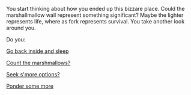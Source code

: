 You start thinking about how you ended up this bizzare place. Could the marshallmallow wall represent something
significant? Maybe the lighter represents life, where as fork represents survival. You take another look around
you.

Do you:

[Go back inside and sleep](../sleep/marshmallow.md)

[Count the marshmallows?](../count-the-marshmellows/count-the-marshmellows.md)

[Seek s'more options?](../see-smore-options/see-smore-options.md)

[Ponder some more](../ponder-some-more/ponder-some-more.md)